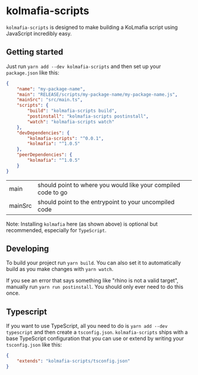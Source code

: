 # kolmafia-scripts

`kolmafia-scripts` is designed to make building a KoLmafia script using JavaScript incredibly easy.

## Getting started

Just run `yarn add --dev kolmafia-scripts` and then set up your `package.json` like this:

```json
{
    "name": "my-package-name",
    "main": "RELEASE/scripts/my-package-name/my-package-name.js",
    "mainSrc": "src/main.ts",
    "scripts": {
        "build": "kolmafia-scripts build",
        "postinstall": "kolmafia-scripts postinstall",
        "watch": "kolmafia-scripts watch"
    },
    "devDependencies": {
        "kolmafia-scripts": "^0.0.1",
        "kolmafia": "^1.0.5"
    },
    "peerDependencies": {
        "kolmafia": "^1.0.5"
    }
}
```
|         |                                                               |
|---------|---------------------------------------------------------------|
| main    | should point to where you would like your compiled code to go |
| mainSrc | should point to the entrypoint to your uncompiled code        |

Note: Installing `kolmafia` here (as shown above) is optional but recommended, especially for `TypeScript`.

## Developing

To build your project run `yarn build`. You can also set it to automatically build as you make changes with `yarn watch`.

If you see an error that says something like "rhino is not a valid target", manually run `yarn run postinstall`. You should only ever need to do this once.

## Typescript

If you want to use TypeScript, all you need to do is `yarn add --dev typescript` and then create a `tsconfig.json`. `kolmafia-scripts` ships with a base TypeScript configuration that you can use or extend by writing your `tsconfig.json` like this:

```json
{
    "extends": "kolmafia-scripts/tsconfig.json"
}
